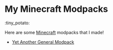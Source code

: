 # My Minecraft Modpacks

:tiny\_potato:

Here are some [Minecraft](https://minecraft.net/) modpacks that I made!

-   [Yet Another General Modpack](./vpp)
